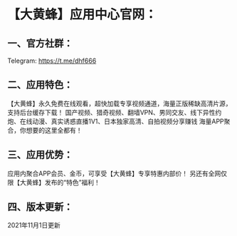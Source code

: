 # 【大黄蜂】应用中心官网：


## 一、官方社群：
 Telegram: https://t.me/dhf666


## 二、应用特色：
【大黄蜂】永久免费在线观看，超快加载专享视频通道，海量正版稀缺高清片源，支持后台缓存下载！
国产视频、猎奇视频、翻墙VPN、男同交友、线下异性约炮、在线动漫、真实诱惑直播1V1、日本独家高清、自拍视频分享赚钱
海量APP聚合，你想要的这里全都有！

## 三、应用优势：
应用内聚合APP会员、金币，可享受【大黄蜂】专享特惠内部价！
另还有全网仅限【大黄蜂】发布的“特色”福利！


## 四、版本更新：
2021年11月1日更新



